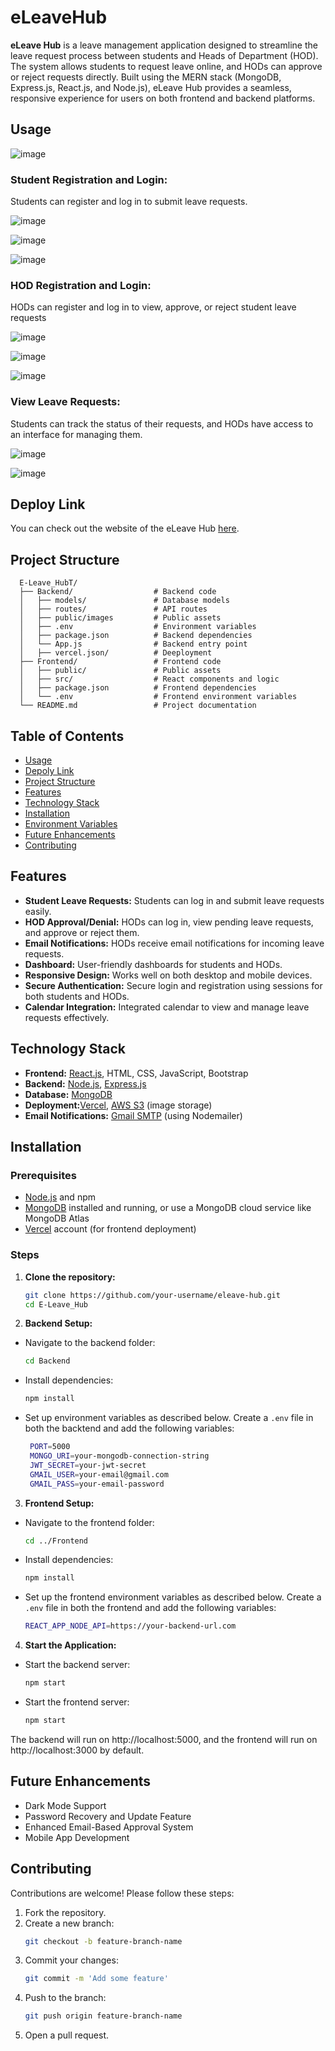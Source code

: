 # eLeaveHub

**eLeave Hub** is a leave management application designed to streamline the leave request process between students and Heads of Department (HOD). The system allows students to request leave online, and HODs can approve or reject requests directly. Built using the MERN stack (MongoDB, Express.js, React.js, and Node.js), eLeave Hub provides a seamless, responsive experience for users on both frontend and backend platforms.

## Usage
![image](https://github.com/user-attachments/assets/266cde33-819d-4437-ac2b-2ffb851857d4)

### Student Registration and Login:
Students can register and log in to submit leave requests.

![image](https://github.com/user-attachments/assets/f0b54212-ceda-44d0-88f9-d14672c80f0e)

![image](https://github.com/user-attachments/assets/e2bff92e-bcad-4959-82d7-c35c27470a3a)

![image](https://github.com/user-attachments/assets/1efa3ce7-fd42-42e4-b09c-c002ee3bf720)



### HOD Registration and Login:
HODs can register and log in to view, approve, or reject student leave requests

![image](https://github.com/user-attachments/assets/8224e409-bf39-4a64-85e3-e382f9b02b94)

![image](https://github.com/user-attachments/assets/ad4a0945-38cd-4e17-b362-718e24a4ad92)

![image](https://github.com/user-attachments/assets/617dca46-4a1d-498d-b686-2668ee3dbe6b)



### View Leave Requests:
Students can track the status of their requests, and HODs have access to an interface for managing them.

![image](https://github.com/user-attachments/assets/2c4e5b95-2bb5-418b-bd48-c586095cdc77)

![image](https://github.com/user-attachments/assets/d021bb19-b799-40a0-9392-9e333c1b42d0)

## Deploy Link

You can check out the website of the eLeave Hub [here](https://e-leave-hub.vercel.app/).

## Project Structure
      E-Leave_HubT/
      ├── Backend/                  # Backend code
      │   ├── models/               # Database models
      │   ├── routes/               # API routes
      │   ├── public/images         # Public assets
      │   ├── .env                  # Environment variables
      │   ├── package.json          # Backend dependencies
      │   └── App.js                # Backend entry point
      │   ├── vercel.json/          # Deeployment
      ├── Frontend/                 # Frontend code
      │   ├── public/               # Public assets
      │   ├── src/                  # React components and logic
      │   ├── package.json          # Frontend dependencies
      │   └── .env                  # Frontend environment variables
      └── README.md                 # Project documentation

      
## Table of Contents
- [Usage](#usage)
- [Depoly Link](#deploy-link)
- [Project Structure](#project-structure)
- [Features](#features)
- [Technology Stack](#technology-stack)
- [Installation](#installation)
- [Environment Variables](#environment-variables)
- [Future Enhancements](#future-enhancements)
- [Contributing](#contributing)


## Features
- **Student Leave Requests:** Students can log in and submit leave requests easily.
- **HOD Approval/Denial:** HODs can log in, view pending leave requests, and approve or reject them.
- **Email Notifications:** HODs receive email notifications for incoming leave requests.
- **Dashboard:** User-friendly dashboards for students and HODs.
- **Responsive Design:** Works well on both desktop and mobile devices.
- **Secure Authentication:** Secure login and registration using sessions for both students and HODs.
- **Calendar Integration:** Integrated calendar to view and manage leave requests effectively.

## Technology Stack
- **Frontend:** [React.js](https://reactjs.org/), HTML, CSS, JavaScript, Bootstrap
- **Backend:** [Node.js](https://nodejs.org/), [Express.js](https://expressjs.com/)
- **Database:** [MongoDB](https://www.mongodb.com/)
- **Deployment:**[Vercel](https://vercel.com/), [AWS S3](https://aws.amazon.com/s3/) (image storage)
- **Email Notifications:** [Gmail SMTP](https://support.google.com/a/answer/176600?hl=en) (using Nodemailer)

## Installation

### Prerequisites
- [Node.js](https://nodejs.org/) and npm
- [MongoDB](https://www.mongodb.com/) installed and running, or use a MongoDB cloud service like MongoDB Atlas
- [Vercel](https://vercel.com/) account (for frontend deployment)

### Steps
1. **Clone the repository:**
   ```bash
   git clone https://github.com/your-username/eleave-hub.git
   cd E-Leave_Hub
2. **Backend Setup:**

- Navigate to the backend folder:
  ```bash
  cd Backend
  
- Install dependencies:
  ```bash
  npm install
  
- Set up environment variables as described below.
  Create a `.env` file in both the backtend and add the following variables:
  ```bash
   PORT=5000
   MONGO_URI=your-mongodb-connection-string
   JWT_SECRET=your-jwt-secret
   GMAIL_USER=your-email@gmail.com
   GMAIL_PASS=your-email-password
  
3. **Frontend Setup:**

- Navigate to the frontend folder:
  ```bash
  cd ../Frontend
  
- Install dependencies:
   ```bash
  npm install
  
- Set up the frontend environment variables as described below.
  Create a `.env` file in both the frontend and add the following variables:
  ```bash
  REACT_APP_NODE_API=https://your-backend-url.com
  
4. **Start the Application:**

- Start the backend server:
  ```bash
  npm start
  
- Start the frontend server:
  ```bash
  npm start

The backend will run on http://localhost:5000, and the frontend will run on http://localhost:3000 by default.



## Future Enhancements
- Dark Mode Support
- Password Recovery and Update Feature
- Enhanced Email-Based Approval System
- Mobile App Development

## Contributing
Contributions are welcome! Please follow these steps:

1. Fork the repository.
2. Create a new branch:
   ```bash
   git checkout -b feature-branch-name
   
3. Commit your changes:
   ```bash
   git commit -m 'Add some feature'
   
4. Push to the branch:
   ```bash
   git push origin feature-branch-name
   
5. Open a pull request.
   

